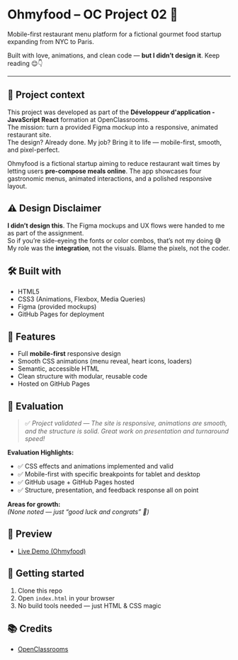 # Ohmyfood – OC Project 02 🍲

Mobile-first restaurant menu platform for a fictional gourmet food startup expanding from NYC to Paris.  

Built with love, animations, and clean code — **but I didn’t design it**. Keep reading 😌👇

---

## 🚀 Project context

This project was developed as part of the **Développeur d'application - JavaScript React** formation at OpenClassrooms.  
The mission: turn a provided Figma mockup into a responsive, animated restaurant site.  
The design? Already done. My job? Bring it to life — mobile-first, smooth, and pixel-perfect.

Ohmyfood is a fictional startup aiming to reduce restaurant wait times by letting users **pre-compose meals online**. The app showcases four gastronomic menus, animated interactions, and a polished responsive layout.

## ⚠️ Design Disclaimer

 **I didn’t design this**. The Figma mockups and UX flows were handed to me as part of the assignment.  
So if you’re side-eyeing the fonts or color combos, that’s not my doing 😅  
My role was the **integration**, not the visuals. Blame the pixels, not the coder.

## 🛠️ Built with

- HTML5  
- CSS3 (Animations, Flexbox, Media Queries)  
- Figma (provided mockups)  
- GitHub Pages for deployment  

## 📄 Features

- Full **mobile-first** responsive design  
- Smooth CSS animations (menu reveal, heart icons, loaders)  
- Semantic, accessible HTML  
- Clean structure with modular, reusable code  
- Hosted on GitHub Pages  

## 💬 Evaluation

> ✅ *Project validated — The site is responsive, animations are smooth, and the structure is solid. Great work on presentation and turnaround speed!*

**Evaluation Highlights:**

- ✅ CSS effects and animations implemented and valid  
- ✅ Mobile-first with specific breakpoints for tablet and desktop  
- ✅ GitHub usage + GitHub Pages hosted  
- ✅ Structure, presentation, and feedback response all on point  

**Areas for growth:**  
_(None noted — just “good luck and congrats” 🎉)_

## 📸 Preview

- [Live Demo (Ohmyfood)](https://vincentvdt.github.io/oc-project-02-ohmyfood-clone/)

## 📁 Getting started

1. Clone this repo  
2. Open `index.html` in your browser  
3. No build tools needed — just HTML & CSS magic  

## 📚 Credits

- [OpenClassrooms](https://openclassrooms.com/)  
